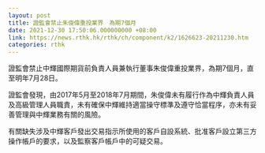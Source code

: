 ```yaml
---
layout: post
title: 證監會禁止朱俊偉重投業界　為期7個月
date: 2021-12-30 17:50:06.000000000 +08:00
link: https://news.rthk.hk/rthk/ch/component/k2/1626623-20211230.htm
categories: rthk
---
```


證監會禁止中輝國際期貨前負責人員兼執行董事朱俊偉重投業界，為期7個月，直至明年7月28日。

證監會發現，由2017年5月至2018年7月期間，朱俊偉未有履行作為中輝負責人員及高級管理人員職責，未有確保中輝維持適當操守標準及遵守恰當程序，亦未有妥善管理與中輝業務有關的風險。

有關缺失涉及中輝客戶發出交易指示所使用的客戶自設系統、批准客戶設立第三方操作帳戶的要求，以及監察客戶帳戶中的可疑交易。
